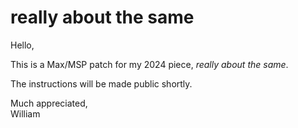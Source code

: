 # really about the same

Hello,

This is a Max/MSP patch for my 2024 piece, *really about the same*.

The instructions will be made public shortly.

Much appreciated,  
William